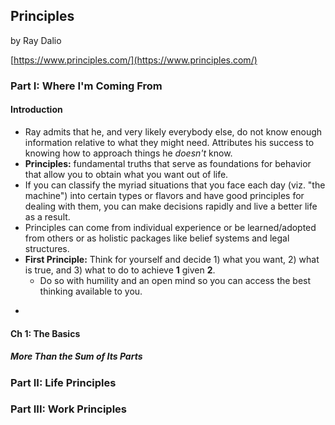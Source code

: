 ## Principles

by Ray Dalio

[https://www.principles.com/](https://www.principles.com/)

### Part I: Where I'm Coming From
#### Introduction
* Ray admits that he, and very likely everybody else, do not know enough information relative to what they might need. Attributes his success to knowing how to approach things he *doesn't* know.
* **Principles:** fundamental truths that serve as foundations for behavior that allow you to obtain what you want out of life.
* If you can classify the myriad situations that you face each day (viz. "the machine") into certain types or flavors and have good principles for dealing with them, you can make decisions rapidly and live a better life as a result.
* Principles can come from individual experience or be learned/adopted from others or as holistic packages like belief systems and legal structures.
* **First Principle:** Think for yourself and decide 1) what you want, 2) what is true, and 3) what to do to achieve **1** given **2**.
  - Do so with humility and an open mind so you can access the best thinking available to you.
- 
#### Ch 1: The Basics

##### More Than the Sum of Its Parts

### Part II: Life Principles

### Part III: Work Principles
